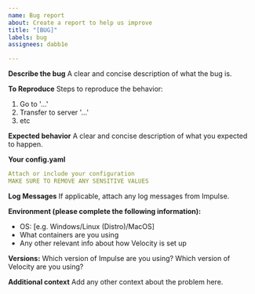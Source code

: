 ```yaml
---
name: Bug report
about: Create a report to help us improve
title: "[BUG]"
labels: bug
assignees: dabb1e

---
```


**Describe the bug**
A clear and concise description of what the bug is.

**To Reproduce**
Steps to reproduce the behavior:
1. Go to '...'
2. Transfer to server '...'
3. etc

**Expected behavior**
A clear and concise description of what you expected to happen.

**Your config.yaml**
```yaml
Attach or include your configuration
MAKE SURE TO REMOVE ANY SENSITIVE VALUES
``` 

**Log Messages**
If applicable, attach any log messages from Impulse.

**Environment (please complete the following information):**
 - OS: [e.g. Windows/Linux (Distro)/MacOS]
 - What containers are you using
 - Any other relevant info about how Velocity is set up

**Versions:**
Which version of Impulse are you using?
Which version of Velocity are you using?

**Additional context**
Add any other context about the problem here.
